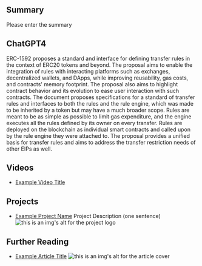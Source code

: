 ## Summary

Please enter the summary

## ChatGPT4

ERC-1592 proposes a standard and interface for defining transfer rules in the context of ERC20 tokens and beyond. The proposal aims to enable the integration of rules with interacting platforms such as exchanges, decentralized wallets, and DApps, while improving reusability, gas costs, and contracts' memory footprint. The proposal also aims to highlight contract behavior and its evolution to ease user interaction with such contracts. The document proposes specifications for a standard of transfer rules and interfaces to both the rules and the rule engine, which was made to be inherited by a token but may have a much broader scope. Rules are meant to be as simple as possible to limit gas expenditure, and the engine executes all the rules defined by its owner on every transfer. Rules are deployed on the blockchain as individual smart contracts and called upon by the rule engine they were attached to. The proposal provides a unified basis for transfer rules and aims to address the transfer restriction needs of other EIPs as well.

## Videos

- [Example Video Title](https://www.youtube.com/watch?v=TDGq4aeevgY)

## Projects

- [Example Project Name](https://xxxx.xxx/xxxxx) Project Description (one sentence) ![this is an img's alt for the project logo](https://xxxx.xxx/project-logo.xxx)

## Further Reading

- [Example Article Title](https://xxxx.xxx/xxxxx) ![this is an img's alt for the article cover](https://xxxx.xxx/article-cover.xxx)
